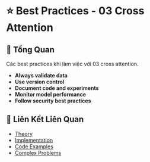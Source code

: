 # ⭐ Best Practices - 03 Cross Attention

## 🎯 Tổng Quan

Các best practices khi làm việc với 03 cross attention.

- **Always validate data**
- **Use version control**
- **Document code and experiments**
- **Monitor model performance**
- **Follow security best practices**

## 🔗 Liên Kết Liên Quan

- [Theory](./THEORY_03_cross_attention.md)
- [Implementation](./IMPLEMENTATION_03_cross_attention.md)
- [Code Examples](./CODE_EXAMPLES_03_cross_attention.md)
- [Complex Problems](./COMPLEX_PROBLEMS.md)
